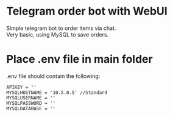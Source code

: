# Telegram order bot with WebUI <br />
Simple telegram bot to order items via chat.  <br />
Very basic, using MySQL to save orders. <br />
# Place .env file in main folder
.env file should contain the following:<br />
```
APIKEY = ''
MYSQLHOSTNAME = '10.5.0.5' //Standard
MYSQLUSERNAME = '' 
MYSQLPASSWORD = '' 
MYSQLDATABASE = '' 
```
